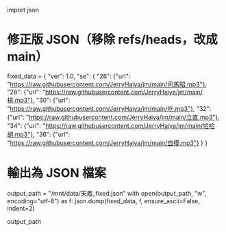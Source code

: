 import json

# 修正版 JSON（移除 refs/heads，改成 main）
fixed_data = {
    "ver": 1.0,
    "se": {
        "26": {"url": "https://raw.githubusercontent.com/JerryHaiya/jm/main/司馬昭.mp3"},
        "28": {"url": "https://raw.githubusercontent.com/JerryHaiya/jm/main/槓.mp3"},
        "30": {"url": "https://raw.githubusercontent.com/JerryHaiya/jm/main/吃.mp3"},
        "32": {"url": "https://raw.githubusercontent.com/JerryHaiya/jm/main/立直.mp3"},
        "34": {"url": "https://raw.githubusercontent.com/JerryHaiya/jm/main/哈哈胡.mp3"},
        "36": {"url": "https://raw.githubusercontent.com/JerryHaiya/jm/main/自摸.mp3"}
    }
}

# 輸出為 JSON 檔案
output_path = "/mnt/data/天鳳_fixed.json"
with open(output_path, "w", encoding="utf-8") as f:
    json.dump(fixed_data, f, ensure_ascii=False, indent=2)

output_path
